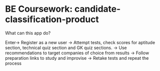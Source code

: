 # BE Coursework: candidate-classification-product

What can this app do?

Enter-> Register as a new user
-> Attempt tests, check scores for aptitude section, technical quiz section and GK quiz sections. 
-> Use recommendations to target companies of choice from results
-> Follow preparation links to study and improvise
-> Retake tests and repeat the process
